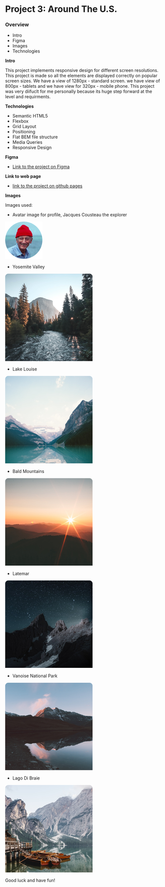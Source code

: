 # Project 3: Around The U.S.

### Overview

- Intro
- Figma
- Images
- Technologies

**Intro**

This project implements responsive design for different screen resolutions.  
This project is made so all the elements are displayed correctly on popular screen sizes. We have a view of 1280px - standard screen.
we have view of 800px - tablets and we have view for 320px - mobile phone.
This project was very diifuclt for me personally because its huge step forward at the level and requirments.

**Technologies**

- Semantic HTML5
- Flexbox
- Grid Layout
- Positioning
- Flat BEM file structure
- Media Queries
- Responsive Design

**Figma**

- [Link to the project on Figma](https://www.figma.com/file/ii4xxsJ0ghevUOcssTlHZv/Sprint-3%3A-Around-the-US?node-id=0%3A1)

**Link to web page**

- [link to the project on github pages](https://michael71161.github.io/se_project_aroundtheus/)

**Images**

Images used:

- Avatar image for profile, Jacques Cousteau the explorer

![avatar](./images/Avatar.png)

- Yosemite Valley

![yosemite](./images/yosemite-valley.png)

- Lake Louise

![lake](./images/lake-louise.png)

- Bald Mountains

![Bald Mountains](./images/bald-mountains.png)

- Latemar

![Latemar](./images/latemar.png)

- Vanoise National Park

![Vanoise National Park](./images/vanoise-national-park.png)

- Lago Di Braie

![lake](./images/lago-di-braies.png)

Good luck and have fun!
